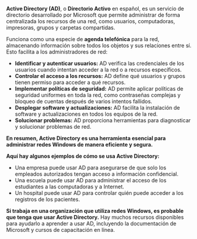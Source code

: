 **Active Directory (AD)**, o **Directorio Activo** en español, es un servicio de directorio desarrollado por Microsoft que permite administrar de forma centralizada los recursos de una red, como usuarios, computadoras, impresoras, grupos y carpetas compartidas.

Funciona como una especie de **agenda telefónica** para la red, almacenando información sobre todos los objetos y sus relaciones entre sí. Esto facilita a los administradores de red:

- **Identificar y autenticar usuarios:** AD verifica las credenciales de los usuarios cuando intentan acceder a la red o a recursos específicos.
- **Controlar el acceso a los recursos:** AD define qué usuarios y grupos tienen permiso para acceder a qué recursos.
- **Implementar políticas de seguridad:** AD permite aplicar políticas de seguridad uniformes en toda la red, como contraseñas complejas y bloqueo de cuentas después de varios intentos fallidos.
- **Desplegar software y actualizaciones:** AD facilita la instalación de software y actualizaciones en todos los equipos de la red.
- **Solucionar problemas:** AD proporciona herramientas para diagnosticar y solucionar problemas de red.

**En resumen, Active Directory es una herramienta esencial para administrar redes Windows de manera eficiente y segura.**

**Aquí hay algunos ejemplos de cómo se usa Active Directory:**

- Una empresa puede usar AD para asegurarse de que solo los empleados autorizados tengan acceso a información confidencial.
- Una escuela puede usar AD para administrar el acceso de los estudiantes a las computadoras y a Internet.
- Un hospital puede usar AD para controlar quién puede acceder a los registros de los pacientes.

**Si trabaja en una organización que utiliza redes Windows, es probable que tenga que usar Active Directory.** Hay muchos recursos disponibles para ayudarlo a aprender a usar AD, incluyendo la documentación de Microsoft y cursos de capacitación en línea.